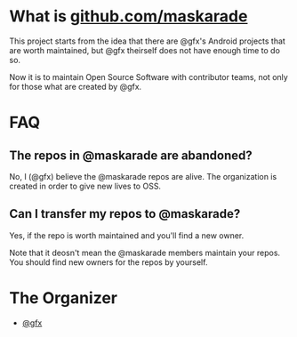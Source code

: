 # What is [github.com/maskarade](https://github.com/maskarade)

This project starts from the idea that there are @gfx's Android projects that are worth maintained, but @gfx theirself does not have enough time to do so.

Now it is to maintain Open Source Software with contributor teams, not only for those what are created by @gfx.

# FAQ

## The repos in @maskarade are abandoned?

No, I (@gfx) believe the @maskarade repos are alive. The organization is created in order to give new lives to OSS.

## Can I transfer my repos to @maskarade?

Yes, if the repo is worth maintained and you'll find a new owner.

Note that it deosn't mean the @maskarade members maintain your repos. You should find new owners for the repos by yourself.

# The Organizer

* [@gfx](https://github.com/gfx)
